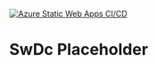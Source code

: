 [![Azure Static Web Apps CI/CD](https://github.com/NateThompson114/SwDc20/actions/workflows/azure-static-web-apps-ashy-stone-02464920f.yml/badge.svg?branch=master)](https://github.com/NateThompson114/SwDc20/actions/workflows/azure-static-web-apps-ashy-stone-02464920f.yml)

# SwDc Placeholder
